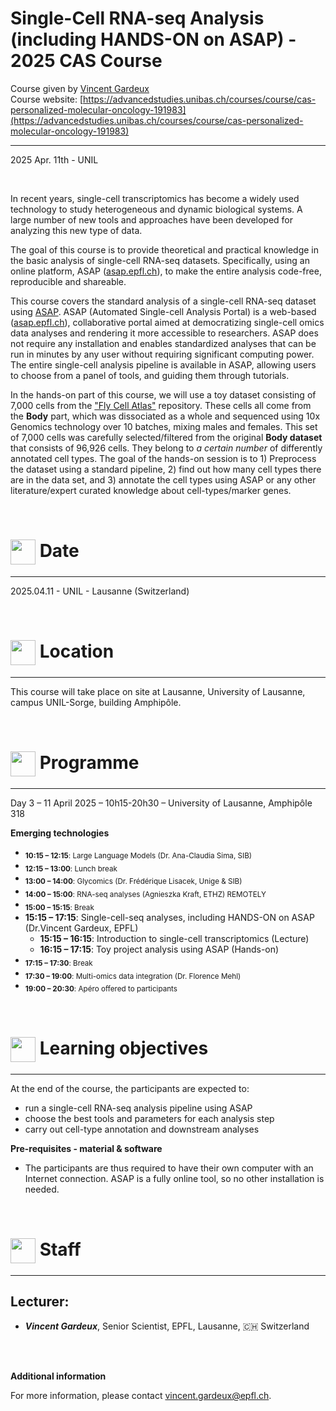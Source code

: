 # Single-Cell RNA-seq Analysis (including HANDS-ON on ASAP) - 2025 CAS Course

Course given by [Vincent Gardeux ](https://people.epfl.ch/vincent.gardeux)<br/>
Course website: [https://advancedstudies.unibas.ch/courses/course/cas-personalized-molecular-oncology-191983](https://advancedstudies.unibas.ch/courses/course/cas-personalized-molecular-oncology-191983)<br/>

***

2025 Apr. 11th - UNIL

<br/>

In recent years, single-cell transcriptomics has become a widely used technology to study heterogeneous and dynamic biological systems. A large number of new tools and approaches have been developed for analyzing this new type of data.

The goal of this course is to provide theoretical and practical knowledge in the basic analysis of single-cell RNA-seq datasets. Specifically, using an online platform, ASAP ([asap.epfl.ch](asap.epfl.ch)), to make the entire analysis code-free, reproducible and shareable.

This course covers the standard analysis of a single-cell RNA-seq dataset using [ASAP](asap.epfl.ch). ASAP (Automated Single-cell Analysis Portal) is a web-based ([asap.epfl.ch](asap.epfl.ch)), collaborative portal aimed at democratizing single-cell omics data analyses and rendering it more accessible to researchers. ASAP does not require any installation and enables standardized analyses that can be run in minutes by any user without requiring significant computing power. The entire single-cell analysis pipeline is available in ASAP, allowing users to choose from a panel of tools, and guiding them through tutorials.

In the hands-on part of this course, we will use a toy dataset consisting of 7,000 cells from the ["Fly Cell Atlas"](https://flycellatlas.org/) repository. These cells all come from the **Body** part, which was dissociated as a whole and sequenced using 10x Genomics technology over 10 batches, mixing males and females. This set of 7,000 cells was carefully selected/filtered from the original **Body dataset** that consists of 96,926 cells. They belong to *a certain number* of differently annotated cell types. The goal of the hands-on session is to 1) Preprocess the dataset using a standard pipeline, 2) find out how many cell types there are in the data set, and 3) annotate the cell types using ASAP or any other literature/expert curated knowledge about cell-types/marker genes.

<br/>

# <img border="0" src="https://www.svgrepo.com/show/20800/event-date-and-time-symbol.svg" width="40" height="40" style="vertical-align:middle;"> Date

***

2025.04.11 - UNIL - Lausanne (Switzerland)

<br/>

# <img border="0" src="https://www.svgrepo.com/show/4199/placeholder-on-a-map.svg" width="40" height="40" style="vertical-align:middle;"> Location

***

This course will take place on site at Lausanne, University of Lausanne, campus UNIL-Sorge, building Amphipôle.

<br/>

# <img border="0" src="https://www.svgrepo.com/show/158264/schedule.svg" width="40" height="40" style="vertical-align:middle;"> Programme

***

Day 3 – 11 April 2025 – 10h15-20h30 – University of Lausanne, Amphipôle 318<br/>

**Emerging technologies**<br/>
- <sub>**10:15 – 12:15**:  Large Language Models (Dr. Ana-Claudia Sima, SIB)</sub><br/>
- <sub>**12:15 – 13:00**:  Lunch break</sub><br/>
- <sub>**13:00 – 14:00**:  Glycomics (Dr. Frédérique Lisacek, Unige & SIB)</sub><br/>
- <sub>**14:00 – 15:00**:  RNA-seq analyses (Agnieszka Kraft, ETHZ) REMOTELY</sub><br/>
- <sub>**15:00 – 15:15**:  Break</sub><br/>
- **15:15 – 17:15**:  Single-cell-seq analyses, including HANDS-ON on ASAP (Dr.Vincent Gardeux, EPFL)<br/>
  - **15:15 – 16:15**:  Introduction to single-cell transcriptomics (Lecture)<br/>
  - **16:15 – 17:15**:  Toy project analysis using ASAP (Hands-on)<br/>
- <sub>**17:15 – 17:30**:  Break</sub><br/>
- <sub>**17:30 – 19:00**:  Multi-omics data integration (Dr. Florence Mehl)</sub><br/>
- <sub>**19:00 – 20:30**:  Apéro offered to participants</sub><br/>

<br/>

# <img border="0" src="https://www.svgrepo.com/show/410/list.svg" width="40" height="40" style="vertical-align:middle;"> Learning objectives

***

At the end of the course, the participants are expected to:
- run a single-cell RNA-seq analysis pipeline using ASAP
- choose the best tools and parameters for each analysis step
- carry out cell-type annotation and downstream analyses

**Pre-requisites - material & software**
- The participants are thus required to have their own computer with an Internet connection. ASAP is a fully online tool, so no other installation is needed.

<br/>

# <img border="0" src="https://www.svgrepo.com/show/38706/group-of-people.svg" width="40" height="40" style="vertical-align:middle;"> Staff

***

## Lecturer:

- __*Vincent Gardeux*__, Senior Scientist, EPFL, Lausanne, 🇨🇭 Switzerland

<br/>
<br/>

**Additional information**

For more information, please contact [vincent.gardeux@epfl.ch](mailto://vincent.gardeux@epfl.ch).


